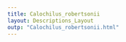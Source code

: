 ```yaml
---
title: Calochilus_robertsonii
layout: Descriptions_Layout 
outp: "Calochilus_robertsonii.html"
---
```



